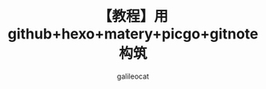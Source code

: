 ---
title: 【教程】用github+hexo+matery+picgo+gitnote构筑
date: 
author: galileocat
img: 
top: false
cover: false
coverImg: 
password: 
toc: false
mathjax: false
summary: 教程随笔
categories: 教程
tags:
  - 教程
  - linux
  - debug
---